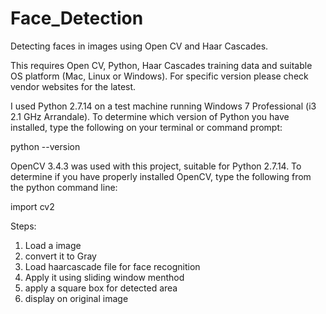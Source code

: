 # Face_Detection
Detecting faces in images using Open CV and Haar Cascades.

This requires Open CV, Python, Haar Cascades training data and suitable OS platform (Mac, Linux or Windows). For specific version please check vendor websites for the latest.

I used Python 2.7.14 on a test machine running Windows 7 Professional (i3 2.1 GHz Arrandale).
To determine which version of Python you have installed, type the following on your terminal or command prompt:

python --version

OpenCV 3.4.3 was used with this project, suitable for Python 2.7.14. To determine if you have properly installed OpenCV, type the following from the python command line:

import cv2


Steps:
1. Load a image 
2. convert it to Gray
3. Load haarcascade file for face recognition
4. Apply it using sliding window menthod
5. apply a square box for detected area
6. display on original image
